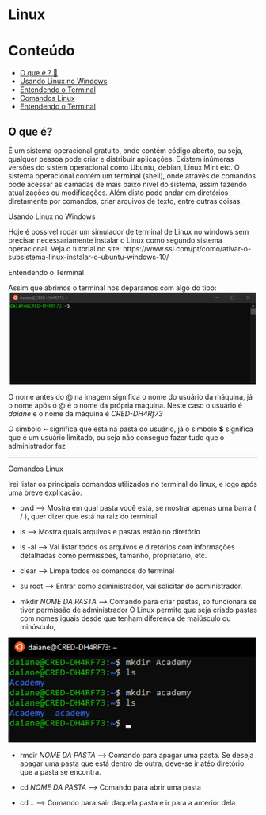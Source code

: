 # Linux

<h1> Conteúdo </h1>
<ul>
  <li>
  <a href ="#OqueE"> O que é ? 🐧 </a>
  </li>
    <li>
  <a href ="#Windows"> Usando Linux no Windows </a>
  </li>
   <li>
  <a href ="#Terminal"> Entendendo o Terminal </a>
  </li>
     <li>
  <a href ="#Comandos"> Comandos Linux </a>
  </li>
     <li>
  <a href ="#Terminal"> Entendendo o Terminal </a>
  </li>
</ul>



<section> <h2 id="OqueE">O que é?</h2>

  É um sistema operacional gratuito, onde contém código aberto, ou seja, qualquer pessoa pode criar e distribuir aplicações. Existem inúmeras versões do sistem operacional como Ubuntu, debian, Linux Mint etc.
  O sistema operacional contém um terminal (shell), onde através de comandos pode acessar as camadas de mais baixo nível do sistema, assim fazendo atualizações ou modificações. Além disto pode andar em diretórios diretamente por comandos, criar arquivos de texto, entre outras coisas.

</section>
 
 <section> <p id = "Windows">Usando Linux no Windows</p>
  Hoje é possivel rodar um simulador de terminal de Linux no windows sem precisar necessariamente instalar o Linux como segundo sistema operacional. 
  Veja o tutorial no site: https://www.ssl.com/pt/como/ativar-o-subsistema-linux-instalar-o-ubuntu-windows-10/
 </section>

<section>  <p id = "Terminal"> Entendendo o Terminal </p>
  Assim que abrimos o terminal nos deparamos com algo do tipo:
  

  <img src="src/terminalInicial.png" width="500" title="hover text">


  O nome antes do @ na imagem significa o nome do usuário da máquina, já o nome após o @ é o nome da própria maquina. Neste caso o usuário é <i>daiane</i> e o nome da máquina é <i>CRED-DH4Rf73</i>
  
  O simbolo <b>~</b> significa que esta na pasta do usuário, já o simbolo <b>$</b> significa que é um usuário limitado, ou seja não consegue fazer tudo que o administrador faz
 </section>
 <hr>
 <section>
 <p id = "Comandos">Comandos Linux</p>
  
  Irei listar os principais comandos utilizados no terminal do linux, e logo após uma breve explicação.
  
  
  * pwd  --> Mostra em qual pasta você está, se mostrar apenas uma barra ( / ), quer dizer que está na raiz do terminal.
   
  * ls
  --> Mostra quais arquivos e pastas estão no diretório
  * ls -al 
  --> Vai listar todos os arquivos e diretórios com informações detalhadas como permissões, tamanho, proprietário, etc.
  * clear
  --> Limpa todos os comandos do terminal
   
  * su root
  --> Entrar como administrador, vai solicitar do administrador.
  
  * mkdir <i>NOME DA PASTA</i>
  --> Comando para criar pastas, so funcionará se tiver permissão de administrador
  O Linux permite que seja criado pastas com nomes iguais desde que tenham diferença de maiúsculo ou minúsculo, 
   <img src="src/pastasComMesmoNome.png" width="500" title="Pastas com Mesmo Nome">
  
  * rmdir <i>NOME DA PASTA</i>
  --> Comando para apagar uma pasta. Se deseja apagar uma pasta que está dentro de outra, deve-se ir atéo diretório que a pasta se encontra.
  
  * cd <i>NOME DA PASTA</i>
  --> Comando para abrir uma pasta
  
  * cd ..
  --> Comando para sair daquela pasta e ir para a anterior dela
    
</section>
